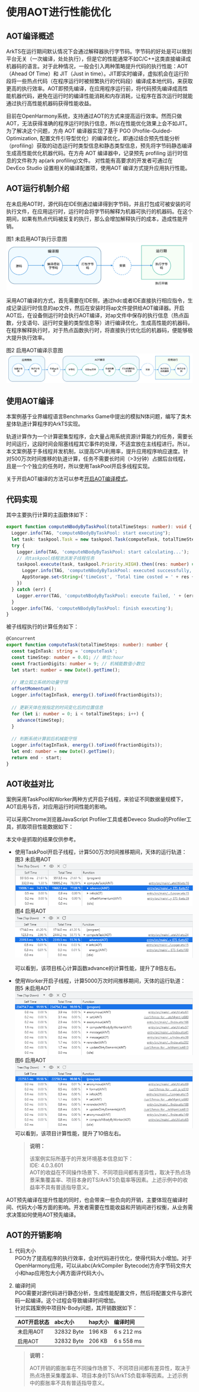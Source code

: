 # 使用AOT进行性能优化

## AOT编译概述

ArkTS在运行期间默认情况下会通过解释器执行字节码。字节码的好处是可以做到平台无关（一次编译，处处执行），但是它的性能通常不如C/C++这类直接编译成机器码的语言。对于此种情况，一般会引入两种策略提升代码的执行性能：AOT（Ahead Of Time）和 JIT（Just in time）。JIT即实时编译，虚拟机会在运行阶段将一些热点代码（在程序运行时被频繁执行的代码段）编译成本地代码，来获取更高的执行效率。AOT即预先编译，在应用程序运行前，将代码预先编译成高性能机器代码，避免在运行时的编译性能消耗和内存消耗，让程序在首次运行时就能通过执行高性能机器码获得性能收益。

目前在OpenHarmony系统，支持通过AOT的方式来提高运行效率。然而只做AOT，无法获得准确的程序运行时执行信息，所以在性能优化效果上会不如JIT。为了解决这个问题，方舟 AOT 编译器实现了基于 PGO (Profile-Guided-Optimization, 配置文件引导型优化）的编译优化，即通过结合预先性能分析（profiling）获取的动态运行时类型信息和静态类型信息，预先将字节码静态编译生成高性能优化机器代码。在方舟 AOT 编译器中，记录预先 profiling 运行时信息的文件称为 ap(ark profiling)文件。 对性能有高要求的开发者可通过在 DevEco Studio 设置相关的编译配置项，使用AOT 编译方式提升应用执行性能。

## AOT运行机制介绍
在未启用AOT时，源代码在IDE侧通过编译得到字节码，并且打包成可被安装的可执行文件，在应用运行时，运行时会将字节码解释为机器可执行的机器码。在这个期间，如果有热点代码被反复的执行，那么会增加解释执行的成本，造成性能开销。

图1 未启用AOT执行示意图
![](./figures/AOT_1.png)

采用AOT编译的方式，首先需要在IDE侧，通过hdc或者IDE直接执行相应指令，生成记录运行时信息的ap文件，然后在安装时将ap文件提供给AOT编译器。开启AOT后，在设备侧运行时会执行AOT编译，对ap文件中保存的执行信息（热点函数，分支语句、运行时变量的类型信息等）进行编译优化，生成高性能的机器码，在程序解释执行时，对于热点函数执行时，将直接执行优化后的机器码，便能够极大提升执行效率。

图2 启用AOT编译示意图
![](./figures/AOT_2.png)
 
## 使用AOT编译

本案例基于业界编程语言Benchmarks Game中提出的模拟N体问题，编写了类木星体轨道计算程序的ArkTS实现。

轨道计算作为一个计算密集型程序，会大量占用系统资源计算能力的任务，需要长时间运行，这段时间会阻塞线程其它事件的处理，不适宜放在主线程进行。所以，本文案例基于多线程并发机制，以提高CPU利用率，提升应用程序响应速度。针对500万次时间推移的轨道计算，任务不需要长时间（>3分钟）占据后台线程，且是一个个独立的任务时，所以使用TaskPool开启多线程实现。

关于开启AOT编译的方法可以参考[开启AOT编译模式](https://gitee.com/openharmony/arkcompiler_ets_runtime/blob/master/docs/aot-guide_zh.md)。

## 代码实现      

其中主要执行计算的主函数体如下：  

```ts
export function computeNBodyByTaskPool(totalTimeSteps: number): void {
  Logger.info(TAG, "computeNBodyByTaskPool: start executing");
  let task: taskpool.Task = new taskpool.Task(computeTask, totalTimeSteps);
  try {
    Logger.info(TAG, 'computeNBodyByTaskPool: start calculating...');
    // 向taskpool线程池派发子线程任务
    taskpool.execute(task, taskpool.Priority.HIGH).then((res: number) => {
      Logger.info(TAG, 'computeNBodyByTaskPool: executed successfully, total time costed = ' + res + ' ms.');
      AppStorage.set<String>('timeCost', 'Total time costed = ' + res + ' ms.');
    })
  } catch (err) {
    Logger.error(TAG, 'computeNBodyByTaskPool: execute failed, ' + (err as BusinessError).toString());
  }
  Logger.info(TAG, 'computeNBodyByTaskPool: finish executing');
}
```

被子线程执行的计算任务如下：

```ts
@Concurrent
export function computeTask(totalTimeSteps: number): number {
  const tagInTask: string = 'computeTask';
  const timeStep: number = 0.01; // 单位:hour
  const fractionDigits: number = 9; // 机械能数值小数位
  let start: number = new Date().getTime();

  // 建立孤立系统的动量守恒
  offsetMomentum();
  Logger.info(tagInTask, energy().toFixed(fractionDigits));

  // 更新天体在按指定的时间变化后的位置信息
  for (let i: number = 0; i < totalTimeSteps; i++) {
    advance(timeStep);
  }

  // 判断系统计算前后机械能守恒
  Logger.info(tagInTask, energy().toFixed(fractionDigits));
  let end: number = new Date().getTime();
  return end - start;
}
```

## AOT收益对比      
案例采用TaskPool和Worker两种方式开启子线程，来验证不同数据量规模下，AOT启用与否，对应用运行时间性能的影响。

可以采用Chrome浏览器JavaScript Profiler工具或者Deveco Studio的Profiler工具，抓取项目性能数据如下：

本文中是抓取的结果仅供参考。


- 使用TaskPool开启子线程，计算500万次时间推移期间，天体的运行轨道：   
图3 未启用AOT    
![](./figures/AOT_3.png)  
图4 启用AOT    
![](./figures/AOT_4.png)

   可以看到，该项目核心计算函数advance的计算性能，提升了8倍左右。

- 使用Worker开启子线程，计算5000万次时间推移期间，天体的运行轨道：  
  图5 未启用AOT    
  ![](./figures/AOT_5.png)  
  图6 启用AOT    
  ![](./figures/AOT_6.png)  
  可以看到，该项目计算性能，提升了10倍左右。
  > **说明：**
  >
  > 该案例实际所基于的开发环境基本信息如下：  
  > IDE: 4.0.3.601  
  > AOT的收益在不同操作场景下、不同项目间都有差异性，取决于热点场景采集覆盖率、项目本身的TS/ArkTS负载率等因素。上述示例中的收益率不具有普适指导意义。   



AOT预先编译在提升性能的同时，也会带来一些负向的开销，主要体现在编译时间、代码大小等方面的影响。开发者需要在性能收益和开销间进行权衡，从业务需求决策如何使用AOT预先编译。


## AOT的开销影响  
1. 代码大小  
PGO为了提高程序的执行效率，会对代码进行优化，使得代码大小增加。对于OpenHarmony应用，可以从abc(ArkCompiler Bytecode)方舟字节码文件大小和hap应用包大小两方面评代码大小。
2. 编译时间  
PGO需要对源代码进行静态分析，生成性能配置文件，然后将配置文件与源代码一起编译。这个过程会导致编译时间增加。  
针对实践案例中项目N-Body问题，其开销数据如下：   

    | AOT开启状态                      | abc大小 | hap大小              | 编译时间                                        |
    | ------------------------- | -------- | --------------------------------- | --------------------------- |
    | 未启用AOT    | 32832 Byte        | 196 KB                            |6 s 212 ms |
    | 启用AOT      | 32832 Byte        | 206 KB                            |6 s 558 ms |

    > **说明：**
    >
    > AOT开销的膨胀率在不同操作场景下、不同项目间都有差异性，取决于热点场景采集覆盖率、项目本身的TS/ArkTS负载率等因素。上述示例中的膨胀率不具有普适指导意义。  